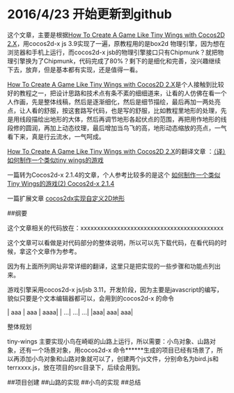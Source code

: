 # 2016/4/23 开始更新到github

这个文章，主要是根据[How To Create A Game Like Tiny Wings with Cocos2D 2.X](https://www.raywenderlich.com/32958/how-to-create-a-game-like-tiny-wings-with-cocos2d-2-x-part-2)，用cocos2d-x js 3.9实现了一遍，原教程用的是box2d 物理引擎，因为想在浏览器和手机上运行，而cocos2d-x jsb的物理引擎接口只有Chipmunk？就把物理引擎换为了Chipmunk，代码完成了80%？剩下的是细化和完善，没兴趣继续下去，放弃，但是基本都有实现，还是值得一看。

[How To Create A Game Like Tiny Wings with Cocos2D 2.X](https://www.raywenderlich.com/32958/how-to-create-a-game-like-tiny-wings-with-cocos2d-2-x-part-2)是个人接触到比较好的教程之一，把设计思路和技术点有条不紊的细细道来，让看的人仿佛在看一个人作画，先是整体线稿，然后是逐渐细化，然后是细节描绘，最后再加一两处亮点，让人看的舒服，按这套路写代码，也是写的舒服，比如教程里地形的处理，先是用线段描绘出地形的大体，然后再调节地形各起伏点的范围，再把用作地形的线段修的圆润，再加上动态纹理，最后增加当鸟飞的高，地形动态缩放的亮点，一气看下来，真是行云流水，一气呵成。

[How To Create A Game Like Tiny Wings with Cocos2D 2.X](https://www.raywenderlich.com/32958/how-to-create-a-game-like-tiny-wings-with-cocos2d-2-x-part-2)的翻译文章 ：[（译）如何制作一个类似tiny wings的游戏](http://www.cnblogs.com/zilongshanren/archive/2011/07/01/2095489.html)

一篇转为Cocos2d-x 2.1.4的文章，个人参考比较多的是这个
[如何制作一个类似Tiny Wings的游戏(2) Cocos2d-x 2.1.4](http://blog.csdn.net/akof1314/article/details/9293797)

一篇扩展文章
[cocos2dx实现自定义2D地形](http://blog.csdn.net/z104207/article/details/44591865)

##纲要

这个文章相关的代码放在：xxxxxxxxxxxxxxxxxxxxxxxxxxxxxxxxxxxxxxxxxxx

这个文章可以看做是对代码部分的整体说明，所以可以先下载代码，在看代码的时候，拿这个文章作为参考。

因为有上面所列网址非常详细的翻译，这里只是把实现的一些步骤和功能点列出来。

游戏引擎采用cocos2d-x js/jsb 3.11，开发阶段，因为主要是javascript的编写，貌似只要是个文本编辑器都可以，会用到的cocos2d-x 的命令

| aaa | aaa | aaaa|
| ...| ...| ...|
|aaa| aaa| aaa|

整体规划

tiny-wings 主要实现小鸟在崎岖的山路上运行，所以需要：小鸟对象、山路对象，还有一个场景对象，用cocos2d-x 命令******生成的项目已经有场景了，所以再添加小鸟对象和山路对象就可以了，创建两个js文件，分别命名为bird.js和terrxxxx.js，放在项目的src目录下，后续会用到。

##项目创建
##山路的实现
##小鸟的实现
##总结
